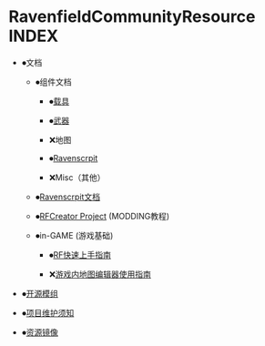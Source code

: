 # RavenfieldCommunityResource INDEX

- ⏺文档

    - ⏺组件文档

        - ⏺[载具](/Documents/Components/Vehicle/README.md)

        - ⏺[武器](/Documents/Components/Weapon/README.md)

        - ❌地图

        - ⏺[Ravenscrpit](/Documents/Ravenscrpit/README.md)

        - ❌Misc（其他）

     - ⏺[Ravenscrpit文档](/Documents/Ravenscrpit/README.md)

     - ⏺[RFCreator Project](/Documents/Tutorials/README.md) (MODDING教程)

     - ⏺in-GAME (游戏基础)

         - ⏺[RF快速上手指南](/Documents/in-GAME/QuickStart.md)

         - ❌[游戏内地图编辑器使用指南](/Documents/in-GAME/MapEditor.md)

- ⏺[开源模组](/OpenSource%20Mod/README.md)

- ⏺[项目维护须知](/DEV-DOCUMENTS/README.md)

- ⏺[资源镜像](/Resource/README.md)
